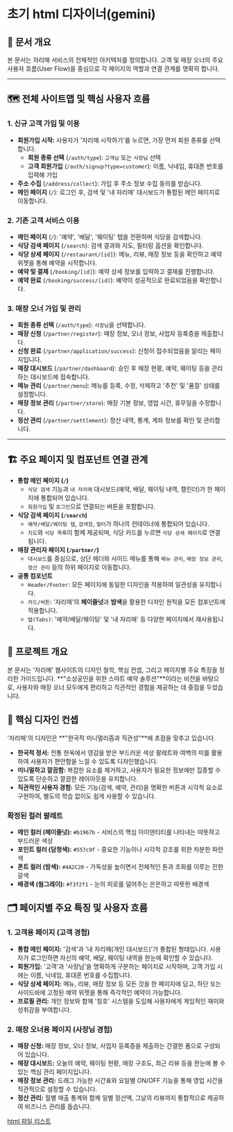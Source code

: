 # 초기 html 디자이너(gemini)

## 📄 문서 개요

본 문서는 자리매 서비스의 전체적인 아키텍처를 정의합니다. 고객 및 매장 오너의 주요 사용자 흐름(User Flow)을 중심으로 각 페이지의 역할과 연결 관계를 명확히 합니다.

---

## 🗺️ 전체 사이트맵 및 핵심 사용자 흐름

### 1. 신규 고객 가입 및 이용

- **회원가입 시작:** 사용자가 '자리매 시작하기'를 누르면, 가장 먼저 회원 종류를 선택합니다.
    - **회원 종류 선택** (`/auth/type`): `고객님` 또는 `사장님` 선택
    - **고객 회원가입** (`/auth/signup?type=customer`): 이름, 닉네임, 휴대폰 번호를 입력해 가입
- **주소 수집** (`/address/collect`): 가입 후 주소 정보 수집 동의를 받습니다.
- **메인 페이지** (`/`): 로그인 후, 검색 및 '내 자리매' 대시보드가 통합된 메인 페이지로 이동합니다.

### 2. 기존 고객 서비스 이용

- **메인 페이지** (`/`): '예약', '배달', '웨이팅' 탭을 전환하며 식당을 검색합니다.
- **식당 검색 페이지** (`/search`): 검색 결과와 지도, 필터링 옵션을 확인합니다.
- **식당 상세 페이지** (`/restaurant/[id]`): 메뉴, 리뷰, 매장 정보 등을 확인하고 예약 위젯을 통해 예약을 시작합니다.
- **예약 및 결제** (`/booking/[id]`): 예약 상세 정보를 입력하고 결제를 진행합니다.
- **예약 완료** (`/booking/success/[id]`): 예약이 성공적으로 완료되었음을 확인합니다.

### 3. 매장 오너 가입 및 관리

- **회원 종류 선택** (`/auth/type`): `사장님`을 선택합니다.
- **매장 신청** (`/partner/register`): 매장 정보, 오너 정보, 사업자 등록증을 제출합니다.
- **신청 완료** (`/partner/application/success`): 신청이 접수되었음을 알리는 페이지입니다.
- **매장 대시보드** (`/partner/dashboard`): 승인 후 매장 현황, 예약, 웨이팅 등을 관리하는 대시보드에 접속합니다.
- **메뉴 관리** (`/partner/menu`): 메뉴를 등록, 수정, 삭제하고 '추천' 및 '품절' 상태를 설정합니다.
- **매장 정보 관리** (`/partner/store`): 매장 기본 정보, 영업 시간, 휴무일을 수정합니다.
- **정산 관리** (`/partner/settlement`): 정산 내역, 통계, 계좌 정보를 확인 및 관리합니다.

---

## 🏗️ 주요 페이지 및 컴포넌트 연결 관계

- **통합 메인 페이지 (`/`)**
    - `식당 검색` 기능과 `내 자리매` 대시보드(예약, 배달, 웨이팅 내역, 캘린더)가 한 페이지에 통합되어 있습니다.
    - `회원가입` 및 `로그인`으로 연결되는 버튼을 포함합니다.
- **식당 검색 페이지 (`/search`)**
    - `예약/배달/웨이팅 탭`, `검색창`, `필터`가 하나의 컨테이너에 통합되어 있습니다.
    - `지도`와 `식당 목록`이 함께 제공되며, 식당 카드를 누르면 `식당 상세 페이지`로 연결됩니다.
- **매장 관리자 페이지 (`/partner/`)**
    - `대시보드`를 중심으로, 상단 헤더와 사이드 메뉴를 통해 `메뉴 관리`, `매장 정보 관리`, `정산 관리` 등의 하위 페이지로 이동합니다.
- **공통 컴포넌트**
    - `Header/Footer`: 모든 페이지에 동일한 디자인을 적용하여 일관성을 유지합니다.
    - `카드/버튼`: '자리매'의 **헤이즐넛**과 **밤색**을 활용한 디자인 원칙을 모든 컴포넌트에 적용합니다.
    - `탭(Tabs)`: '예약/배달/웨이팅' 및 '내 자리매' 등 다양한 페이지에서 재사용됩니다.

## 📝 프로젝트 개요

본 문서는 '자리매' 웹사이트의 디자인 철학, 핵심 컨셉, 그리고 페이지별 주요 특징을 정리한 가이드입니다. **"소상공인을 위한 스마트 예약 솔루션"**이라는 비전을 바탕으로, 사용자와 매장 오너 모두에게 편리하고 직관적인 경험을 제공하는 데 중점을 두었습니다.

## 🎨 핵심 디자인 컨셉

'자리매'의 디자인은 **"한국적 미니멀리즘과 직관성"**에 초점을 맞추고 있습니다.

- **한국적 정서:** 전통 한옥에서 영감을 받은 부드러운 색상 팔레트와 여백의 미를 활용하여 사용자가 편안함을 느낄 수 있도록 디자인했습니다.
- **미니멀하고 깔끔함:** 복잡한 요소를 제거하고, 사용자가 필요한 정보에만 집중할 수 있도록 단순하고 깔끔한 레이아웃을 유지합니다.
- **직관적인 사용자 경험:** 모든 기능(검색, 예약, 관리)을 명확한 버튼과 시각적 요소로 구현하여, 별도의 학습 없이도 쉽게 사용할 수 있습니다.

### 확정된 컬러 팔레트

- **메인 컬러 (헤이즐넛):** `#b1967b` - 서비스의 핵심 아이덴티티를 나타내는 따뜻하고 부드러운 색상
- **포인트 컬러 (담청색):** `#557c9f` - 중요한 기능이나 시각적 강조를 위한 차분한 파란색
- **폰트 컬러 (밤색):** `#4A2C20` - 가독성을 높이면서 전체적인 톤과 조화를 이루는 진한 갈색
- **배경색 (웜그레이):** `#f3f2f1` - 눈의 피로를 덜어주는 은은하고 따뜻한 배경색

## 🗂️ 페이지별 주요 특징 및 사용자 흐름

### 1. 고객용 페이지 (고객 경험)

- **통합 메인 페이지:** '검색'과 '내 자리매(개인 대시보드)'가 통합된 형태입니다. 사용자가 로그인하면 자신의 예약, 배달, 웨이팅 내역을 한눈에 확인할 수 있습니다.
- **회원가입:** '고객'과 '사장님'을 명확하게 구분하는 페이지로 시작하며, 고객 가입 시에는 이름, 닉네임, 휴대폰 번호를 수집합니다.
- **식당 상세 페이지:** 메뉴, 리뷰, 매장 정보 등 모든 것을 한 페이지에 담고, 하단 또는 사이드바에 고정된 예약 위젯을 통해 즉각적인 예약이 가능합니다.
- **프로필 관리:** 개인 정보와 함께 '칭호' 시스템을 도입해 사용자에게 게임적인 재미와 성취감을 부여합니다.

### 2. 매장 오너용 페이지 (사장님 경험)

- **매장 신청:** 매장 정보, 오너 정보, 사업자 등록증을 제출하는 간결한 폼으로 구성되어 있습니다.
- **매장 대시보드:** 오늘의 예약, 웨이팅 현황, 매장 구조도, 최근 리뷰 등을 한눈에 볼 수 있는 핵심 관리 페이지입니다.
- **매장 정보 관리:** 드래그 가능한 시간표와 요일별 ON/OFF 기능을 통해 영업 시간을 직관적으로 설정할 수 있습니다.
- **정산 관리:** 월별 매출 통계와 함께 일별 정산액, 그날의 리뷰까지 통합적으로 제공하여 비즈니스 관리를 돕습니다.

[html 파일 리스트](https://www.notion.so/html-2640df5b0f4980aaad9cd9c389255bcc?pvs=21)